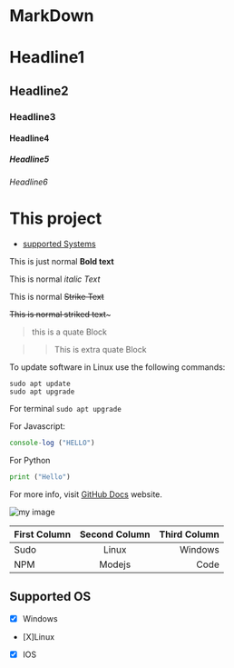 # MarkDown

# Headline1

## Headline2

### Headline3

#### Headline4

##### Headline5

###### Headline6

# This project

- [supported Systems](#supported-os)

This is just normal **Bold text**

This is normal _italic Text_

This is normal ~~Strike Text~~

~~This is normal striked text~~~

> this is a quate Block

> > This is extra quate Block

To update software in Linux use the following commands:

```
sudo apt update
sudo apt upgrade
```

For terminal
`sudo apt upgrade`

For Javascript:

```Javascript
console-log ("HELLO")
```

For Python

```Python
print ("Hello")
```

For more info, visit [GitHub Docs](https://docs.github.com/en/get-started/writing-on-github/getting-started-with-writing-and-formatting-on-github/basic-writing-and-formatting-syntax) website.

![my image](./images/image_bird.jpeg)

| First Column | Second Column | Third Column |
| :----------- | :-----------: | -----------: |
| Sudo         |     Linux     |      Windows |
| NPM          |    Modejs     |         Code |

## Supported OS

- [x] Windows
- [X]Linux
- [x] IOS
